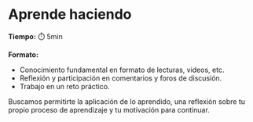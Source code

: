 # Aprende haciendo

**Tiempo:** ⏱️ 5min

**Formato:** 

* Conocimiento fundamental en formato de lecturas, videos, etc. 
* Reflexión y participación en comentarios y foros de discusión. 
* Trabajo en un reto práctico.

Buscamos permitirte la aplicación de lo aprendido, una reflexión sobre tu propio proceso de aprendizaje y tu motivación para continuar.
